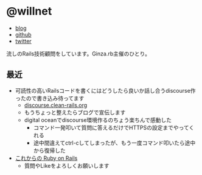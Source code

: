 # @willnet

- [blog](http://willnet.in/)
- [github](https://github.com/willnet)
- [twitter](https://twitter.com/netwillnet)

流しのRails技術顧問をしています。Ginza.rb主催のひとり。

## 最近

- 可読性の高いRailsコードを書くにはどうしたら良いか話し合うdiscourse作ったので書き込み待ってます
  - [discourse.clean-rails.org](https://discourse.clean-rails.org/)
  - もうちょっと整えたらブログで宣伝します
  - digital oceanでdiscourse環境作るのちょう楽ちんで感動した
    - コマンド一発叩いて質問に答えるだけでHTTPSの設定までやってくれる
    - 途中間違えてctrl-cしてしまったが、もう一度コマンド叩いたら途中から復帰した
- [これからの Ruby on Rails](https://railsdm.herokuapp.com/issues/1?sort=newest)
  - 質問やLikeをよろしくお願いします
